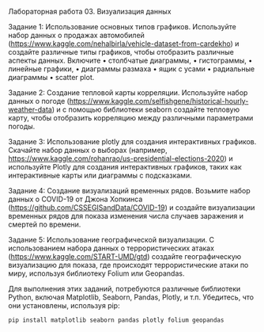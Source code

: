 Лабораторная работа 03. Визуализация данных

Задание 1: Использование основных типов графиков.
Используйте набор данных о продажах автомобилей (https://www.kaggle.com/nehalbirla/vehicle-dataset-from-cardekho) и создайте различные типы графиков, чтобы отобразить различные аспекты данных. 
Включите 
•	столбчатые диаграммы, 
•	гистограммы, 
•	линейные графики, 
•	диаграммы размаха
•	ящик с усами
•	радиальные диаграммы
•	scatter plot.

Задание 2: Создание тепловой карты корреляции.
Используйте набор данных о погоде (https://www.kaggle.com/selfishgene/historical-hourly-weather-data) и с помощью библиотеки seaborn создайте тепловую карту, чтобы отобразить корреляцию между различными параметрами погоды.

Задание 3: Использование plotly для создания интерактивных графиков.
Скачайте набор данных о выборах (например, https://www.kaggle.com/rohanrao/us-presidential-elections-2020) и используйте Plotly для создания интерактивных графиков, таких как интерактивные карты или диаграммы с подсказками.

Задание 4: Создание визуализаций временных рядов.
Возьмите набор данных о COVID-19 от Джона Хопкинса (https://github.com/CSSEGISandData/COVID-19) и создайте визуализации временных рядов для показа изменения числа случаев заражения и смертей по времени.

Задание 5: Использование географической визуализации.
С использованием набора данных о террористических атаках (https://www.kaggle.com/START-UMD/gtd) создайте географическую визуализацию для показа, где происходят террористические атаки по миру, используя библиотеку Folium или Geopandas.

Для выполнения этих заданий, потребуются различные библиотеки Python, включая Matplotlib, Seaborn, Pandas, Plotly, и т.п. 
Убедитесь, что они установлены, используя pip:

```
pip install matplotlib seaborn pandas plotly folium geopandas
```
